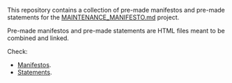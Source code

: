 This repository contains a collection of pre-made manifestos and pre-made statements for the [MAINTENANCE_MANIFESTO.md](https://maintenance-manifesto.github.io) project.

Pre-made manifestos and pre-made statements are HTML files meant to be combined and linked.

Check:
  - [Manifestos](https://github.com/maintenance-manifesto/manifestos/blob/master/manifestos).
  - [Statements](https://github.com/maintenance-manifesto/manifestos/blob/master/statements).
